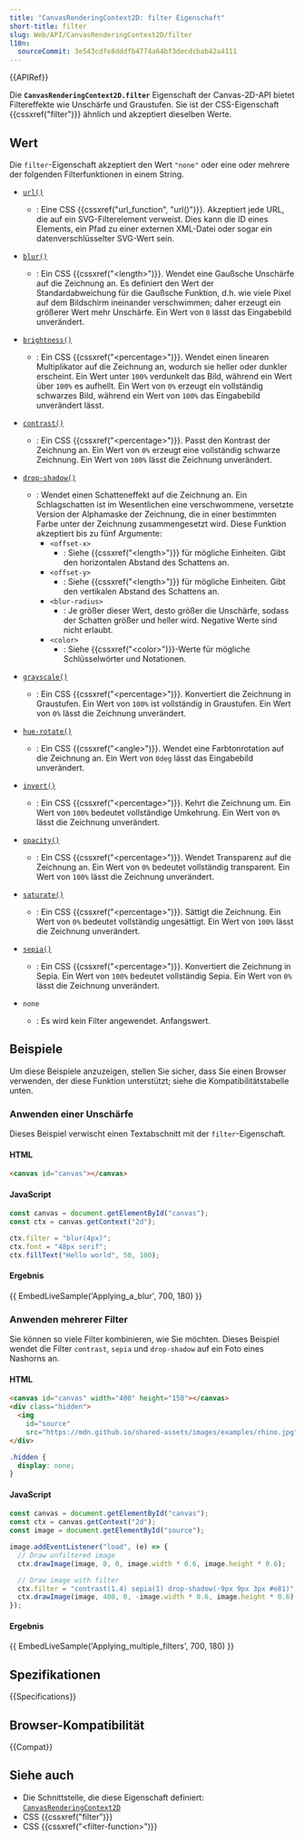 ```yaml
---
title: "CanvasRenderingContext2D: filter Eigenschaft"
short-title: filter
slug: Web/API/CanvasRenderingContext2D/filter
l10n:
  sourceCommit: 3e543cdfe8dddfb4774a64bf3decdcbab42a4111
---
```


{{APIRef}}

Die **`CanvasRenderingContext2D.filter`** Eigenschaft der Canvas-2D-API bietet Filtereffekte wie Unschärfe und Graustufen. Sie ist der CSS-Eigenschaft {{cssxref("filter")}} ähnlich und akzeptiert dieselben Werte.

## Wert

Die `filter`-Eigenschaft akzeptiert den Wert `"none"` oder eine oder mehrere der folgenden Filterfunktionen in einem String.

- [`url()`](/de/docs/Web/CSS/url_function)
  - : Eine CSS {{cssxref("url_function", "url()")}}. Akzeptiert jede URL, die auf ein SVG-Filterelement verweist.
    Dies kann die ID eines Elements, ein Pfad zu einer externen XML-Datei oder sogar ein datenverschlüsselter SVG-Wert sein.
- [`blur()`](/de/docs/Web/CSS/filter-function/blur)
  - : Ein CSS {{cssxref("&lt;length&gt;")}}. Wendet eine Gaußsche Unschärfe auf die Zeichnung an. Es definiert den Wert der Standardabweichung für die Gaußsche Funktion, d.h. wie viele Pixel auf dem Bildschirm ineinander verschwimmen; daher erzeugt ein größerer Wert mehr Unschärfe. Ein Wert von `0` lässt das Eingabebild unverändert.
- [`brightness()`](/de/docs/Web/CSS/filter-function/brightness)
  - : Ein CSS {{cssxref("&lt;percentage&gt;")}}. Wendet einen linearen Multiplikator auf die Zeichnung an, wodurch sie heller oder dunkler erscheint. Ein Wert unter `100%` verdunkelt das Bild, während ein Wert über `100%` es aufhellt. Ein Wert von `0%` erzeugt ein vollständig schwarzes Bild, während ein Wert von `100%` das Eingabebild unverändert lässt.
- [`contrast()`](/de/docs/Web/CSS/filter-function/contrast)
  - : Ein CSS {{cssxref("&lt;percentage&gt;")}}. Passt den Kontrast der Zeichnung an. Ein Wert von `0%` erzeugt eine vollständig schwarze Zeichnung. Ein Wert von `100%` lässt die Zeichnung unverändert.
- [`drop-shadow()`](/de/docs/Web/CSS/filter-function/drop-shadow)

  - : Wendet einen Schatteneffekt auf die Zeichnung an. Ein Schlagschatten ist im Wesentlichen eine verschwommene, versetzte Version der Alphamaske der Zeichnung, die in einer bestimmten Farbe unter der Zeichnung zusammengesetzt wird. Diese Funktion akzeptiert bis zu fünf Argumente:
    - `<offset-x>`
      - : Siehe {{cssxref("&lt;length&gt;")}} für mögliche Einheiten. Gibt den horizontalen Abstand des Schattens an.
    - `<offset-y>`
      - : Siehe {{cssxref("&lt;length&gt;")}} für mögliche Einheiten. Gibt den vertikalen Abstand des Schattens an.
    - `<blur-radius>`
      - : Je größer dieser Wert, desto größer die Unschärfe, sodass der Schatten größer und heller wird. Negative Werte sind nicht erlaubt.
    - `<color>`
      - : Siehe {{cssxref("&lt;color&gt;")}}-Werte für mögliche Schlüsselwörter und Notationen.

- [`grayscale()`](/de/docs/Web/CSS/filter-function/grayscale)
  - : Ein CSS {{cssxref("&lt;percentage&gt;")}}. Konvertiert die Zeichnung in Graustufen. Ein Wert von `100%` ist vollständig in Graustufen. Ein Wert von `0%` lässt die Zeichnung unverändert.
- [`hue-rotate()`](/de/docs/Web/CSS/filter-function/hue-rotate)
  - : Ein CSS {{cssxref("&lt;angle&gt;")}}. Wendet eine Farbtonrotation auf die Zeichnung an. Ein Wert von `0deg` lässt das Eingabebild unverändert.
- [`invert()`](/de/docs/Web/CSS/filter-function/invert)
  - : Ein CSS {{cssxref("&lt;percentage&gt;")}}. Kehrt die Zeichnung um. Ein Wert von `100%` bedeutet vollständige Umkehrung. Ein Wert von `0%` lässt die Zeichnung unverändert.
- [`opacity()`](/de/docs/Web/CSS/filter-function/opacity)
  - : Ein CSS {{cssxref("&lt;percentage&gt;")}}. Wendet Transparenz auf die Zeichnung an. Ein Wert von `0%` bedeutet vollständig transparent. Ein Wert von `100%` lässt die Zeichnung unverändert.
- [`saturate()`](/de/docs/Web/CSS/filter-function/saturate)
  - : Ein CSS {{cssxref("&lt;percentage&gt;")}}. Sättigt die Zeichnung. Ein Wert von `0%` bedeutet vollständig ungesättigt. Ein Wert von `100%` lässt die Zeichnung unverändert.
- [`sepia()`](/de/docs/Web/CSS/filter-function/sepia)
  - : Ein CSS {{cssxref("&lt;percentage&gt;")}}. Konvertiert die Zeichnung in Sepia. Ein Wert von `100%` bedeutet vollständig Sepia. Ein Wert von `0%` lässt die Zeichnung unverändert.
- `none`
  - : Es wird kein Filter angewendet. Anfangswert.

## Beispiele

Um diese Beispiele anzuzeigen, stellen Sie sicher, dass Sie einen Browser verwenden, der diese Funktion unterstützt; siehe die Kompatibilitätstabelle unten.

### Anwenden einer Unschärfe

Dieses Beispiel verwischt einen Textabschnitt mit der `filter`-Eigenschaft.

#### HTML

```html
<canvas id="canvas"></canvas>
```

#### JavaScript

```js
const canvas = document.getElementById("canvas");
const ctx = canvas.getContext("2d");

ctx.filter = "blur(4px)";
ctx.font = "48px serif";
ctx.fillText("Hello world", 50, 100);
```

#### Ergebnis

{{ EmbedLiveSample('Applying_a_blur', 700, 180) }}

### Anwenden mehrerer Filter

Sie können so viele Filter kombinieren, wie Sie möchten. Dieses Beispiel wendet die Filter
`contrast`, `sepia` und `drop-shadow` auf ein
Foto eines Nashorns an.

#### HTML

```html
<canvas id="canvas" width="400" height="150"></canvas>
<div class="hidden">
  <img
    id="source"
    src="https://mdn.github.io/shared-assets/images/examples/rhino.jpg" />
</div>
```

```css hidden
.hidden {
  display: none;
}
```

#### JavaScript

```js
const canvas = document.getElementById("canvas");
const ctx = canvas.getContext("2d");
const image = document.getElementById("source");

image.addEventListener("load", (e) => {
  // Draw unfiltered image
  ctx.drawImage(image, 0, 0, image.width * 0.6, image.height * 0.6);

  // Draw image with filter
  ctx.filter = "contrast(1.4) sepia(1) drop-shadow(-9px 9px 3px #e81)";
  ctx.drawImage(image, 400, 0, -image.width * 0.6, image.height * 0.6);
});
```

#### Ergebnis

{{ EmbedLiveSample('Applying_multiple_filters', 700, 180) }}

## Spezifikationen

{{Specifications}}

## Browser-Kompatibilität

{{Compat}}

## Siehe auch

- Die Schnittstelle, die diese Eigenschaft definiert: [`CanvasRenderingContext2D`](/de/docs/Web/API/CanvasRenderingContext2D)
- CSS {{cssxref("filter")}}
- CSS {{cssxref("&lt;filter-function&gt;")}}
